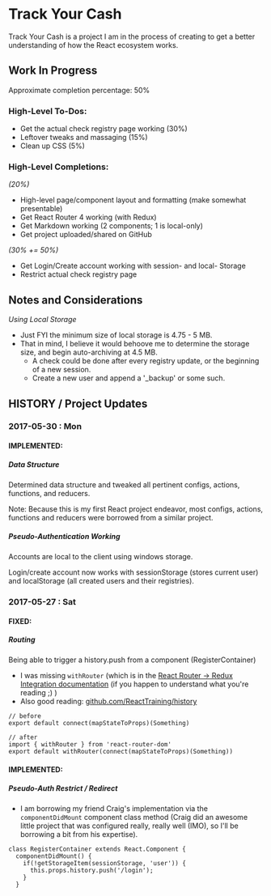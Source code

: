 # Track Your Cash

Track Your Cash is a project I am in the process of creating to get a better understanding of how the React ecosystem works.

## Work In Progress

Approximate completion percentage: 50%

### High-Level To-Dos:

  - Get the actual check registry page working (30%)
  - Leftover tweaks and massaging (15%)
  - Clean up CSS (5%)

### High-Level Completions:

*(20%)*

  - High-level page/component layout and formatting (make somewhat presentable)
  - Get React Router 4 working (with Redux)
  - Get Markdown working (2 components; 1 is local-only)
  - Get project uploaded/shared on GitHub

*(30% += 50%)*

  - Get Login/Create account working with session- and local- Storage
  - Restrict actual check registry page

## Notes and Considerations

  _Using Local Storage_
  - Just FYI the minimum size of local storage is 4.75 - 5 MB.
  - That in mind, I believe it would behoove me to determine the storage size, and begin auto-archiving at 4.5 MB.
    - A check could be done after every registry update, or the beginning of a new session.
    - Create a new user and append a '_backup' or some such.

## HISTORY / Project Updates

### 2017-05-30 : Mon

#### IMPLEMENTED:

##### Data Structure

Determined data structure and tweaked all pertinent configs, actions, functions, and reducers.

Note: Because this is my first React project endeavor, most configs, actions, functions and reducers were borrowed from a similar project.

##### Pseudo-Authentication Working

Accounts are local to the client using windows storage.

Login/create account now works with sessionStorage (stores current user) and localStorage (all created users and their registries).

### 2017-05-27 : Sat

#### FIXED:

##### Routing
Being able to trigger a history.push from a component (RegisterContainer)
  - I was missing `withRouter` (which is in the [React Router -> Redux Integration documentation](https://reacttraining.com/react-router/web/guides/redux-integration) (if you happen to understand what you're reading ;) )
  - Also good reading: [github.com/ReactTraining/history](https://github.com/ReactTraining/history)
```
// before
export default connect(mapStateToProps)(Something)

// after
import { withRouter } from 'react-router-dom'
export default withRouter(connect(mapStateToProps)(Something))
```

#### IMPLEMENTED:

##### Pseudo-Auth Restrict / Redirect
  - I am borrowing my friend Craig's implementation via the `componentDidMount` component class method (Craig did an awesome little project that was configured really, really well (IMO), so I'll be borrowing a bit from his expertise).
```
class RegisterContainer extends React.Component {
  componentDidMount() {
    if(!getStorageItem(sessionStorage, 'user')) {
      this.props.history.push('/login');
    }
  }
```
